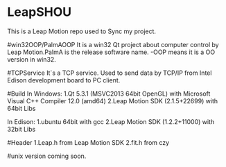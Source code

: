 # LeapSHOU
This is a Leap Motion repo used to Sync my project.

#win32OOP/PalmAOOP
It is a win32 Qt project about computer control by Leap Motion.PalmA is the release software name. -OOP means it is a OO version in win32.

#TCPService
It`s a TCP service. Used to send data by TCP/IP from Intel Edison development board to PC client.

#Build
In Windows:
  1.Qt 5.3.1 (MSVC2013 64bit OpenGL)
    with Microsoft Visual C++ Compiler 12.0 (amd64)
  2.Leap Motion SDK (2.1.5+22699)
    with 64bit Libs
    
In Edison:
  1.ubuntu 64bit
    with gcc
  2.Leap Motion SDK (1.2.2+11000)
    with 32bit Libs

#Header
  1.Leap.h from Leap Motion SDK
  2.fit.h from czy
  
#unix version
coming soon.
